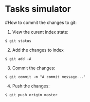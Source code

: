 Tasks simulator
===============

#How to commit the changes to git:
1) View the curent index state:
```shell
$ git status
```
2) Add the changes to index
```shell
$ git add -A
```
3) Commit the changes:
```shell
$ git commit -m "A commit message..."
```
4) Push the changes:
```shell
$ git push origin master
```